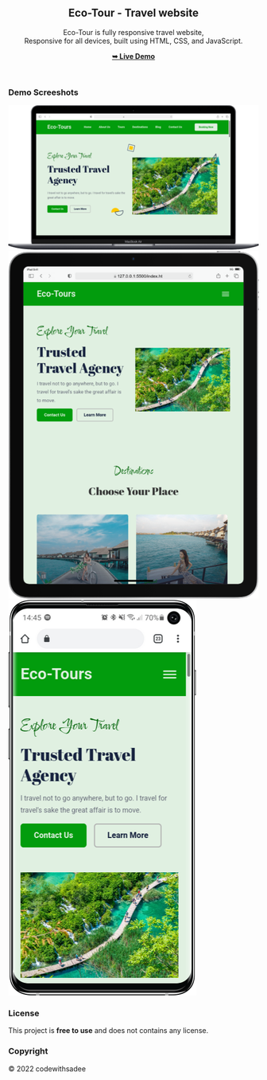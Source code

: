 <div align="center">
  
  <h2 align="center">Eco-Tour - Travel website</h2>

  Eco-Tour is fully responsive travel website, <br />Responsive for all devices, built using HTML, CSS, and JavaScript.

  <a href="https://codewithsadee.github.io/Travels_and_Tours_Website/"><strong>➥ Live Demo</strong></a>

</div>

<br/>

### Demo Screeshots

![Eco-tour Desktop Demo](./readme-images/Destop.png "Desktop Demo")
![Eco-tour Tab Demo](./readme-images/Tab.png "Tab Demo")
![Eco-tour Mobile Demo](./readme-images/Mobile.png "Mobile Demo")



### License

This project is **free to use** and does not contains any license.

### Copyright

&copy; 2022 codewithsadee


